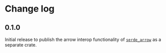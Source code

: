 # Change log

## 0.1.0

Initial release to publish the arrow interop functionality of
[`serde_arrow`](https://github.com/chmp/serde_arrow) as a separate crate.

